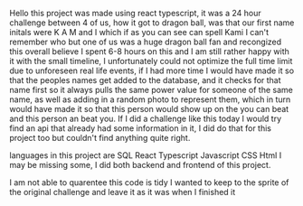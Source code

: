 Hello this project was made using react typescript, it was a 24 hour challenge between 4 of us, how it got to dragon ball, was that our first name initals were K A M and I which if as you can see can spell Kami I can't remember who but one of us was a huge dragon ball fan and recongized this overall  believe I spent 6-8 hours on this and I am still rather happy with it with the small timeline, I unfortunately could not optimize the full time limit due to unforeseen real life events, if I had more time I would have made it so that the peoples names get added to the database, and it checks for that name first so it always pulls the same power value for someone of the same name, as well as adding in a random photo to represent them, which in turn would have made it so that this person would show up on the you can beat and this person an beat you. If I did a challenge like this today I would try find an api that already had some information in it, I did do that for this project too but couldn't find anything quite right.

languages in this project are 
SQL 
React 
Typescript
Javascript
CSS
Html
I may be missing some, I did both backend and frontend of this project.


I am not able to quarentee this code is tidy I wanted to keep to the sprite of the original challenge and leave it as it was when I finished it
